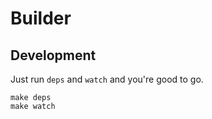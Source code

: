 # Builder

## Development

Just run `deps` and `watch` and you're good to go.

```
make deps
make watch
```
